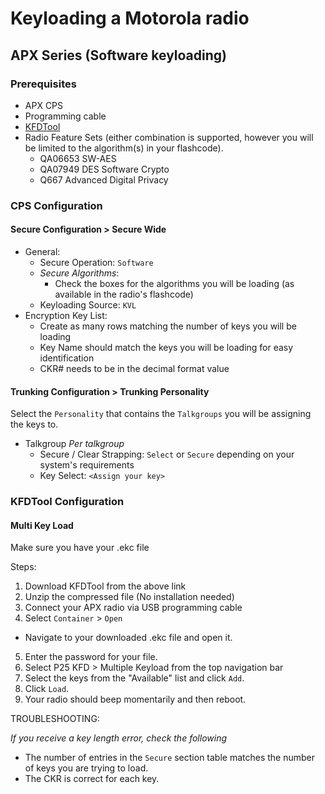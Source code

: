 # Keyloading a Motorola radio
## APX Series (Software keyloading)
### Prerequisites
- APX CPS 
- Programming cable
- [KFDTool](https://github.com/omahacommsys/KFDtool/releases/latest)
- Radio Feature Sets (either combination is supported, however you will be limited to the algorithm(s) in your flashcode).
    - QA06653	SW-AES
    - QA07949	DES Software Crypto
    - Q667      Advanced Digital Privacy
### CPS Configuration
#### Secure Configuration > Secure Wide
- General:
    - Secure Operation: `Software`
    - *Secure Algorithms*:
        - Check the boxes for the algorithms you will be loading (as available in the radio's flashcode)
    - Keyloading Source: `KVL`
- Encryption Key List:
    - Create as many rows matching the number of keys you will be loading
    - Key Name should match the keys you will be loading for easy identification
    - CKR# needs to be  in the decimal format value
#### Trunking Configuration > Trunking Personality
Select the `Personality` that contains the `Talkgroups` you will be assigning the keys to.

- Talkgroup *Per talkgroup*
    - Secure / Clear Strapping: `Select` or `Secure` depending on your system's requirements
    - Key Select: `<Assign your key>`

### KFDTool Configuration
#### Multi Key Load
Make sure you have your .ekc file

Steps:

1. Download KFDTool from the above link
2. Unzip the compressed file (No installation needed)
3. Connect your APX radio via USB programming cable
4. Select `Container` > `Open`
- Navigate to your downloaded .ekc file and open it. 
5. Enter the password for your file.
6. Select P25 KFD > Multiple Keyload from the top navigation bar
7. Select the keys from the "Available" list and click `Add`.
8. Click `Load`.
7. Your radio should beep momentarily and then reboot. 


TROUBLESHOOTING:

*If you receive a key length error, check the following* 

- The number of entries in the `Secure` section table matches the number of keys you are trying to load.
- The CKR is correct for each key.